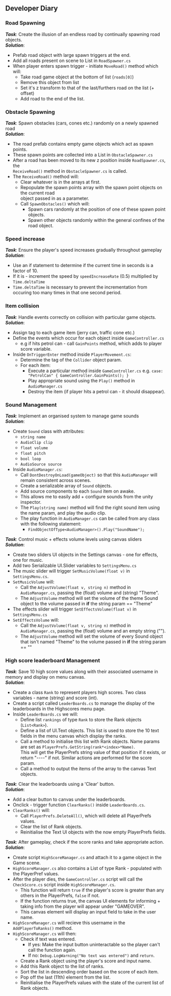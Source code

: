## Developer Diary 


### Road Spawning
***Task***: Create the illusion of an endless road by continually spawning road objects. <br>
***Solution***: 
* Prefab road object with large spawn triggers at the end.
* Add all roads present on scene to List in `RoadSpawner.cs`
* When player enters spawn trigger - initiate `MoveRoad()` method which will:
  * Take road game object at the bottom of list (`roads[0]`)
  * Remove this object from list
  * Set it's z transform to that of the last/furthers road on the list (+ offset)
  * Add road to the end of the list. 


### Obstacle Spawning
***Task***: Spawn obstacles (cars, cones etc.) randomly on a newly spawned road <br>
***Solution***:
* The road prefab contains empty game objects which act as spawn points.
* These spawn points are collected into a List in `ObstacleSpawner.cs`
* After a road has been moved to its new z position inside `RoadSpawner.cs`, the <br/> `ReceiveRoad()` method in `ObstacleSpawner.cs` is called.
* The `ReceiveRoad()` method will: 
  * Clear whatever is in the arrays at first.
  * Repopulate the spawn points array with the spawn point objects on the current road <br/> object passed in as a parameter.
  * Call `SpawnObstacles()` which will: 
    * Spawn cars randomly at the position of one of these spawn point objects. 
    * Spawn other objects randomly within the general confines of the road object. 


### Speed increase
***Task***: Ensure the player's speed increases gradually throughout gameplay <br>
***Solution***: 
* Use an if statement to determine if the current time in seconds is a factor of 10.
* If it is - increment the speed by `speedIncreaseRate` (0.5) multiplied by `Time.deltaTime` 
* `Time.deltaTime` is necessary to prevent the incrementation from occuring too many times in that one second period. 

### Item collision
***Task***: Handle events correctly on collision with particular game objects. <br>
***Solution***: 
* Assign tag to each game item (jerry can, traffic cone etc.)
* Define the events which occur for each object inside `GameController.cs`
  * e.g if hits petrol can - call `GainPoints` method, which adds to player score variable.
* Inside `OnTriggerEnter` method inside `PlayerMovement.cs`:
  * Determine the tag of the `Collider` object param.
  * For each item: 
    * Execute a particular method inside `GameController.cs` e.g. `case: "PetrolCan" { GameController.GainPoints(); }`
    * Play appropriate sound using the `Play()` method in `AudioManager.cs`
    * Destroy the item (if player hits a petrol can - it should disappear). 

### Sound Management
***Task***: Implement an organised system to manage game sounds <br>
***Solution***: 
* Create `Sound` class with attributes:
  * `string name`
  * `AudioClip clip`
  * `float volume`
  * `float pitch`
  * `bool loop` 
  * `AudioSource source` 
* Inside `AudioManager.cs`:
  * Call `DontDestroyOnLoad(gameObject)` so that this `AudioManager` will remain consistent across scenes. 
  * Create a serializable array of `Sound` objects.
  * Add source components to each `Sound` item on awake.
  * This allows me to easily add + configure sounds from the unity inspector.
  * The `Play(string name)` method will find the right sound item using the name param, and play the audio clip.
  * The play function in `AudioManager.cs` can be called from any class with the following statement:
    * `FindObjectOfType<AudioManager>().Play("SoundName");` <a></a>

***Task***: Control music + effects volume levels using canvas sliders<br>
***Solution***: 
* Create two sliders UI objects in the Settings canvas - one for effects, one for music.
* Add two Serializable UI.Slider variables to `SettingsMenu.cs`  
* The music slider will trigger `SetMusicVolume(float v)` in `SettingsMenu.cs`.
* `SetMusicVolume` will:
  * Call the `AdjustVolume(float v, string n)` method in `AudioManager.cs`, passing the (float) volume and (string) "Theme".
  * The `AdjustVolume` method will set the volume of the theme Sound object to the volume passed in **if** the string param == "Theme"
* The effects slider will trigger `SetEffectsVolume(float v)` in `SettingsMenu.cs`
* `SetEffectsVolume` will:
  * Call the `AdjustVolume(float v, string n)` method in `AudioManager.cs`, passing the (float) volume and an empty string ("").
  * The `AdjustVolume` method will set the volume of every Sound object that isn't named "Theme" to the volume passed in **if** the string param == ""

### High score leaderboard Management
***Task***: Save 10 high score values along with their associated username in memory and display on menu canvas. <br>
***Solution***:  
* Create a class `Rank` to represent players high scores. Two class variables - name (string) and score (int).
* Create a script called `LeaderBoards.cs` to manage the display of the leaderboards in the Highscores menu page. 
* Inside `LeaderBoards.cs` we will: 
  * Define list `rankings` of type `Rank` to store the Rank objects (`List<Rank>`).
  * Define a list of UI.Text objects. This list is used to store the 10 text fields in the menu canvas which display the ranks.
  * Call a method to initialise this list with Rank objects. Name params are set as `PlayerPrefs.GetString(rank*<index>*Name)`. <br>
  This will get the PlayerPrefs string value of that position if it exists, or return "----" if not. Similar actions are performed for the score param.
  * Call a method to output the items of the array to the canvas Text objects. <a></a>

***Task***: Clear the leaderboards using a 'Clear' button. <br>
***Solution***: 
* Add a clear button to canvas under the leaderboards.
* Onclick - trigger function `ClearRanks()` inside `LeaderBoards.cs`.
* `ClearRanks()` will:
  * Call `PlayerPrefs.DeleteAll()`, which will delete all PlayerPrefs values.
  * Clear the list of Rank objects.
  * Reinitialise the Text UI objects with the now empty PlayerPrefs fields. <a></a>  

***Task***: After gameplay, check if the score ranks and take appropriate action. <br>
***Solution***:
* Create script `HighScoreManager.cs` and attach it to a game object in the Game scene.
* `HighScoreManager.cs` also contains a List of type Rank - populated with the PlayerPref values.
* After the player dies, the `GameController.cs` script will call the `CheckScore.cs` script inside `HighScoreManager.cs`. <br>
  * This function will return `true` if the player's score is greater than any others in the PlayerPrefs, `false` if not.
  * If the function returns true, the canvas UI elements for informing + taking info from the player will appear under "GAMEOVER".
  * This canvas element will display an input field to take in the user name. 
* `HighScoreManager.cs` will recieve this username in the `AddPlayerToRanks()` method.
* `HighScoreManager.cs` will then:
  * Check if text was entered. 
    * If yes: Make the input button uninteractable so the player can't call the function again.
    * If no: `Debug.LogWarning("No text was entered")` and `return`.
  * Create a Rank object using the player's score and input name.  
  * Add this Rank object to the list of ranks.
  * Sort the list in descending order based on the score of each item.
  * Pop off the last (11th) element from the list. 
  * Reinitialise the PlayerPrefs values with the state of the current list of Rank objects.
